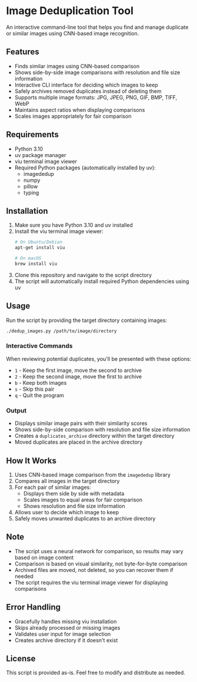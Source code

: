 # Image Deduplication Tool

An interactive command-line tool that helps you find and manage duplicate or similar images using CNN-based image recognition.

## Features

- Finds similar images using CNN-based comparison
- Shows side-by-side image comparisons with resolution and file size information
- Interactive CLI interface for deciding which images to keep
- Safely archives removed duplicates instead of deleting them
- Supports multiple image formats: JPG, JPEG, PNG, GIF, BMP, TIFF, WebP
- Maintains aspect ratios when displaying comparisons
- Scales images appropriately for fair comparison

## Requirements

- Python 3.10
- uv package manager
- viu terminal image viewer
- Required Python packages (automatically installed by uv):
  - imagededup
  - numpy
  - pillow
  - typing

## Installation

1. Make sure you have Python 3.10 and uv installed
2. Install the viu terminal image viewer:
   ```bash
   # On Ubuntu/Debian
   apt-get install viu
   
   # On macOS
   brew install viu
   ```
3. Clone this repository and navigate to the script directory
4. The script will automatically install required Python dependencies using uv

## Usage

Run the script by providing the target directory containing images:

```bash
./dedup_images.py /path/to/image/directory
```

### Interactive Commands

When reviewing potential duplicates, you'll be presented with these options:

- `1` - Keep the first image, move the second to archive
- `2` - Keep the second image, move the first to archive
- `b` - Keep both images
- `s` - Skip this pair
- `q` - Quit the program

### Output

- Displays similar image pairs with their similarity scores
- Shows side-by-side comparison with resolution and file size information
- Creates a `duplicates_archive` directory within the target directory
- Moved duplicates are placed in the archive directory

## How It Works

1. Uses CNN-based image comparison from the `imagededup` library
2. Compares all images in the target directory
3. For each pair of similar images:
   - Displays them side by side with metadata
   - Scales images to equal areas for fair comparison
   - Shows resolution and file size information
4. Allows user to decide which image to keep
5. Safely moves unwanted duplicates to an archive directory

## Note

- The script uses a neural network for comparison, so results may vary based on image content
- Comparison is based on visual similarity, not byte-for-byte comparison
- Archived files are moved, not deleted, so you can recover them if needed
- The script requires the viu terminal image viewer for displaying comparisons

## Error Handling

- Gracefully handles missing viu installation
- Skips already processed or missing images
- Validates user input for image selection
- Creates archive directory if it doesn't exist

## License

This script is provided as-is. Feel free to modify and distribute as needed.
